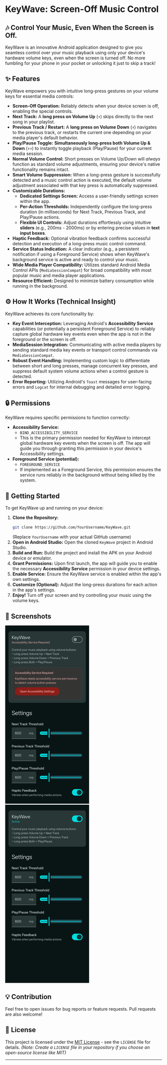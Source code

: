 # KeyWave: Screen-Off Music Control

## 🎶 Control Your Music, Even When the Screen is Off.

KeyWave is an innovative Android application designed to give you seamless control over your music playback using only your device's hardware volume keys, even when the screen is turned off. No more fumbling for your phone in your pocket or unlocking it just to skip a track!

## ✨ Features

KeyWave empowers you with intuitive long-press gestures on your volume keys for essential media controls:

*   **Screen-Off Operation:** Reliably detects when your device screen is off, enabling the special controls.
*   **Next Track:** A **long press on Volume Up** (`⬆️`) skips directly to the next song in your playlist.
*   **Previous Track / Restart:** A **long press on Volume Down** (`⬇️`) navigates to the previous track, or restarts the current one depending on your media player's default behavior.
*   **Play/Pause Toggle:** **Simultaneously long-press both Volume Up & Down** (`⬆️⬇️`) to instantly toggle playback (Play/Pause) for your current media session.
*   **Normal Volume Control:** Short presses on Volume Up/Down will *always* function as standard volume adjustments, ensuring your device's native functionality remains intact.
*   **Smart Volume Suppression:** When a long-press gesture is successfully detected and a music control action is executed, the default volume adjustment associated with that key press is automatically suppressed.
*   **Customizable Durations:**
    *   **Dedicated Settings Screen:** Access a user-friendly settings screen within the app.
    *   **Per-Action Thresholds:** Independently configure the long-press duration (in milliseconds) for Next Track, Previous Track, and Play/Pause actions.
    *   **Flexible UI Controls:** Adjust durations effortlessly using intuitive **sliders** (e.g., 200ms - 2000ms) or by entering precise values in **text input boxes**.
*   **Haptic Feedback:** Optional vibration feedback confirms successful detection and execution of a long-press music control command.
*   **Service Status Indication:** A clear indicator (e.g., a persistent notification if using a Foreground Service) shows when KeyWave's background service is active and ready to control your music.
*   **Wide Media Player Compatibility:** Utilizes standard Android Media Control APIs (`MediaSessionCompat`) for broad compatibility with most popular music and media player applications.
*   **Resource Efficient:** Designed to minimize battery consumption while running in the background.

## ⚙️ How It Works (Technical Insight)

KeyWave achieves its core functionality by:

*   **Key Event Interception:** Leveraging Android's **Accessibility Service** capabilities (or potentially a persistent Foreground Service) to reliably capture global hardware key events even when the app is not in the foreground or the screen is off.
*   **MediaSession Integration:** Communicating with active media players by sending standard media key events or transport control commands via `MediaSessionCompat`.
*   **Robust Event Handling:** Implementing custom logic to differentiate between short and long presses, manage concurrent key presses, and suppress default system volume actions when a control gesture is detected.
*   **Error Reporting:** Utilizing Android's `Toast` messages for user-facing errors and `Logcat` for internal debugging and detailed error logging.

## 🔒 Permissions

KeyWave requires specific permissions to function correctly:

*   **Accessibility Service:**
    *   `BIND_ACCESSIBILITY_SERVICE`
    *   This is the primary permission needed for KeyWave to intercept global hardware key events when the screen is off. The app will guide you through granting this permission in your device's Accessibility settings.
*   **Foreground Service (potential):**
    *   `FOREGROUND_SERVICE`
    *   If implemented as a Foreground Service, this permission ensures the service runs reliably in the background without being killed by the system.

## 🚀 Getting Started

To get KeyWave up and running on your device:

1.  **Clone the Repository:**
    ```bash
    git clone https://github.com/YourUsername/KeyWave.git
    ```
    (Replace `YourUsername` with your actual GitHub username)
2.  **Open in Android Studio:** Open the cloned `KeyWave` project in Android Studio.
3.  **Build and Run:** Build the project and install the APK on your Android device or emulator.
4.  **Grant Permissions:** Upon first launch, the app will guide you to enable the necessary **Accessibility Service** permission in your device settings.
5.  **Enable Service:** Ensure the KeyWave service is enabled within the app's own settings.
6.  **Customize (Optional):** Adjust the long-press durations for each action in the app's settings.
7.  **Enjoy!** Turn off your screen and try controlling your music using the volume keys.

## 📸 Screenshots
![Screenshot1](Screenshots/Screenshot1.png)
![Screenshot2](Screenshots/Screenshot2.png)

## 💡 Contribution

Feel free to open issues for bug reports or feature requests. Pull requests are also welcome!

## 📜 License

This project is licensed under the [MIT License](LICENSE) - see the `LICENSE` file for details.
*(Note: Create a `LICENSE` file in your repository if you choose an open-source license like MIT)*

---
